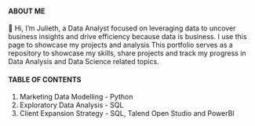 #### ABOUT ME
🥂 Hi, I’m Julieth, a Data Analyst focused on leveraging data to uncover business insights and drive efficiency because data is business. I use this page to showcase my projects and analysis
This portfolio serves as a repository to showcase my skills, share projects and track my progress in Data Analysis and Data Science related topics.

#### TABLE OF CONTENTS
1. Marketing Data Modelling - Python
2. Exploratory Data Analysis - SQL
3. Client Expansion Strategy - SQL, Talend Open Studio and PowerBI
